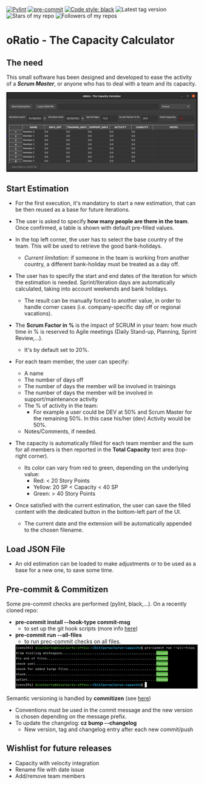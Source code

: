 [![Pylint](https://github.com/disalberto/scrum-capacity/actions/workflows/pylint.yml/badge.svg)](https://github.com/disalberto/scrum-capacity/actions/workflows/pylint.yml)
[![pre-commit](https://img.shields.io/badge/pre--commit-enabled-brightgreen?logo=pre-commit&logoColor=white)](https://github.com/pre-commit/pre-commit)
[![Code style: black](https://img.shields.io/badge/code%20style-black-000000.svg)](https://github.com/psf/black)
![Latest tag version](https://img.shields.io/github/v/tag/disalberto/scrum-capacity)
![Stars of my repo](https://img.shields.io/github/stars/disalberto/scrum-capacity?style=social)
![Followers of my repos](https://img.shields.io/github/followers/disalberto?style=social)

# oRatio - The Capacity Calculator

## The need
This small software has been designed and developed to ease the activity of a ***Scrum Master***,
or anyone who has to deal with a team and its capacity.

<img src="images/Estimation.png" alt="Estimation" width="1000">

## Start Estimation
- For the first execution, it's mandatory to start a new estimation, that can be then reused as a base
for future iterations.

- The user is asked to specify **how many people are there in the team**.
Once confirmed, a table is shown with default pre-filled values.

- In the top left corner, the user has to select the base country of the team.
This will be used to retrieve the good bank-holidays.
  - *Current limitation*: if someone in the team is working from another country, a different bank-holiday
  must be treated as a day off.
- The user has to specify the start and end dates of the iteration for which the estimation is needed.
Sprint/Iteration days are automatically calculated, taking into account weekends and bank holidays.
  - The result can be manually forced to another value,
  in order to handle corner cases (i.e. company-specific day off or regional vacations).
- The **Scrum Factor in %** is the impact of SCRUM in your team: how much time in % is reserved
to Agile meetings (Daily Stand-up, Planning, Sprint Review,...).
  - It's by default set to 20%.
- For each team member, the user can specify:
  - A name
  - The number of days off
  - The number of days the member will be involved in trainings
  - The number of days the member will be involved in support/maintenance activity
  - The % of activity in the team:
    - For example a user could be DEV at 50% and Scrum Master for the remaining 50%.
    In this case his/her (dev) Activity would be 50%.
  - Notes/Comments, if needed.
- The capacity is automatically filled for each team member and the sum for all members is then reported in
the **Total Capacity** text area (top-right corner).
  - Its color can vary from red to green, depending on the underlying value:
    - Red: < 20 Story Points
    - Yellow: 20 SP < Capacity < 40 SP
    - Green: > 40 Story Points
- Once satisfied with the current estimation, the user can save the filled content with the dedicated button
in the bottom-left part of the UI.
  - The current date and the extension will be automatically appended to the chosen filename.

## Load JSON File
- An old estimation can be loaded to make adjustments or to be used as a base for a new one, to save some time.

## Pre-commit & Commitizen
Some pre-commit checks are performed (pylint, black,...). On a recently cloned repo:
- **pre-commit install --hook-type commit-msg**
  - to set up the git hook scripts (more info [here](https://pre-commit.com/#install))
- **pre-commit run --all-files**
  - to run prec-commit checks on all files.
  <img src="images/precommit.png" alt="pre-commit " width="600">

Semantic versioning is handled by **commitizen** (see [here](https://commitizen-tools.github.io/commitizen/))
- Conventions must be used in the conmit message and the new version is chosen depending on the message prefix.
- To update the changelog: **cz bump --changelog**
  - New version, tag and changelog entry after each new commit/push

## Wishlist for future releases
* Capacity with velocity integration
* Rename file with date issue
* Add/remove team members
